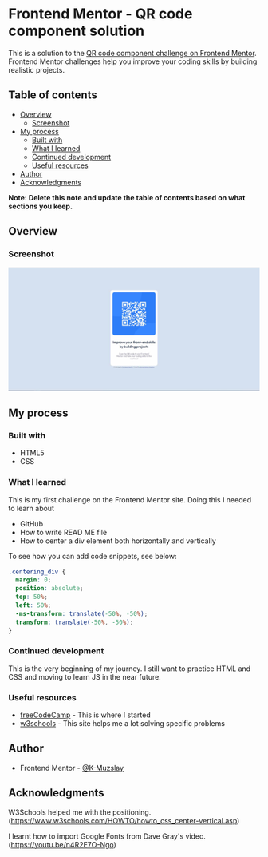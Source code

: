 # Frontend Mentor - QR code component solution

This is a solution to the [QR code component challenge on Frontend Mentor](https://www.frontendmentor.io/challenges/qr-code-component-iux_sIO_H). Frontend Mentor challenges help you improve your coding skills by building realistic projects. 

## Table of contents

- [Overview](#overview)
  - [Screenshot](#screenshot)
- [My process](#my-process)
  - [Built with](#built-with)
  - [What I learned](#what-i-learned)
  - [Continued development](#continued-development)
  - [Useful resources](#useful-resources)
- [Author](#author)
- [Acknowledgments](#acknowledgments)

**Note: Delete this note and update the table of contents based on what sections you keep.**

## Overview

### Screenshot

![Design preview for the QR code component coding challenge](./screenshots/desktop-preview.jpg)


## My process

### Built with

- HTML5
- CSS 


### What I learned

This is my first challenge on the Frontend Mentor site.
Doing this I needed to learn about
- GitHub
- How to write READ ME file
- How to center a div element both horizontally and vertically

To see how you can add code snippets, see below:


```css
.centering_div {
  margin: 0;
  position: absolute;
  top: 50%;
  left: 50%;
  -ms-transform: translate(-50%, -50%);
  transform: translate(-50%, -50%);
}
```


### Continued development

This is the very beginning of my journey. 
I still want to practice HTML and CSS and moving to learn JS in the near future.

### Useful resources

- [freeCodeCamp](https://www.freecodecamp.org/) - This is where I started
- [w3schools](https://www.w3schools.com/) - This site helps me a lot solving specific problems


## Author


- Frontend Mentor - [@K-Muzslay](https://www.frontendmentor.io/profile/K-Muzslay)


## Acknowledgments

W3Schools helped me with the positioning. (https://www.w3schools.com/HOWTO/howto_css_center-vertical.asp)

I learnt how to import Google Fonts from Dave Gray's video. (https://youtu.be/n4R2E7O-Ngo)

